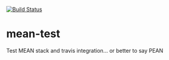 [![Build Status](https://travis-ci.org/michelepagot/mean-test.svg?branch=master)](https://travis-ci.org/michelepagot/mean-test.svg?branch=master)

# mean-test
Test MEAN stack and travis integration... or better to say PEAN
